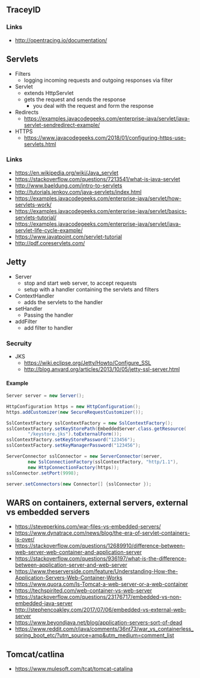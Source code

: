 ## TraceyID

### Links

- http://opentracing.io/documentation/

## Servlets

- Filters
  - logging incoming requests and outgoing responses via filter
- Servlet
  - extends HttpServlet
  - gets the request and sends the response
    - you deal with the request and form the response
- Redirects
  - https://examples.javacodegeeks.com/enterprise-java/servlet/java-servlet-sendredirect-example/
- HTTPS
  - https://www.javacodegeeks.com/2018/01/configuring-https-use-servlets.html



### Links

- https://en.wikipedia.org/wiki/Java_servlet
- https://stackoverflow.com/questions/7213541/what-is-java-servlet
- http://www.baeldung.com/intro-to-servlets
- http://tutorials.jenkov.com/java-servlets/index.html
- https://examples.javacodegeeks.com/enterprise-java/servlet/how-servlets-work/
- https://examples.javacodegeeks.com/enterprise-java/servlet/basics-servlets-tutorial/
- https://examples.javacodegeeks.com/enterprise-java/servlet/java-servlet-life-cycle-example/
- https://www.javatpoint.com/servlet-tutorial
- http://pdf.coreservlets.com/

## Jetty

- Server
  - stop and start web server, to accept requests
  - setup with a handler containing the servlets and filters
- ContextHandler
  - adds the servlets to the handler
- setHandler
  - Passing the handler
- addFilter
  - add filter to handler

### Secruity

- JKS
  - https://wiki.eclipse.org/Jetty/Howto/Configure_SSL
  - http://blog.anvard.org/articles/2013/10/05/jetty-ssl-server.html

#### Example

```java
Server server = new Server();

HttpConfiguration https = new HttpConfiguration();
https.addCustomizer(new SecureRequestCustomizer());

SslContextFactory sslContextFactory = new SslContextFactory();
sslContextFactory.setKeyStorePath(EmbeddedServer.class.getResource(
        "/keystore.jks").toExternalForm());
sslContextFactory.setKeyStorePassword("123456");
sslContextFactory.setKeyManagerPassword("123456");

ServerConnector sslConnector = new ServerConnector(server,
        new SslConnectionFactory(sslContextFactory, "http/1.1"),
        new HttpConnectionFactory(https));
sslConnector.setPort(9998);

server.setConnectors(new Connector[] {sslConnector });
```

## WARS on containers, external servers, external vs embedded servers

- https://steveperkins.com/war-files-vs-embedded-servers/
- https://www.dynatrace.com/news/blog/the-era-of-servlet-containers-is-over/
- https://stackoverflow.com/questions/12689910/difference-between-web-server-web-container-and-application-server
- https://stackoverflow.com/questions/936197/what-is-the-difference-between-application-server-and-web-server
- https://www.theserverside.com/feature/Understanding-How-the-Application-Servers-Web-Container-Works
- https://www.quora.com/Is-Tomcat-a-web-server-or-a-web-container
- https://techspirited.com/web-container-vs-web-server
- https://stackoverflow.com/questions/23176717/embedded-vs-non-embedded-java-server
- http://stephencoakley.com/2017/07/06/embedded-vs-external-web-server
- https://www.beyondjava.net/blog/application-servers-sort-of-dead
- https://www.reddit.com/r/java/comments/36nt73/war_vs_containerless_spring_boot_etc/?utm_source=amp&utm_medium=comment_list

## Tomcat/catlina

- https://www.mulesoft.com/tcat/tomcat-catalina
